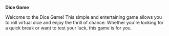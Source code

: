 **Dice Game**

Welcome to the Dice Game! This simple and entertaining game allows you to roll virtual dice and enjoy the thrill of chance. Whether you're looking for a quick break or want to test your luck, this game is for you.
